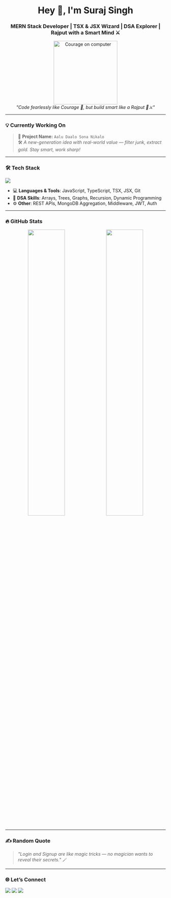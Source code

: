 
<h1 align="center">Hey 👋, I'm Suraj Singh</h1>
<h3 align="center">MERN Stack Developer | TSX & JSX Wizard | DSA Explorer | Rajput with a Smart Mind ⚔️</h3>

<p align="center">
  <img src="https://raw.githubusercontent.com/YourUsername/YourUsername/main/courage.png" width="200" alt="Courage on computer"/>
  <br/>
  <em>"Code fearlessly like Courage 🐶, but build smart like a Rajput 🧠⚔️"</em>
</p>

---

### 💡 Currently Working On
> 🧠 **Project Name:** `Aalu Daalo Sona Nikalo`  
> 🛠️ *A new-generation idea with real-world value — filter junk, extract gold. Stay smart, work sharp!*

---

### 🛠️ Tech Stack
<p align="left">
  <img src="https://skillicons.dev/icons?i=react,redux,nodejs,express,mongodb,ts,javascript,html,css,tailwind,bootstrap,vscode,git,github" />
</p>

- 💻 **Languages & Tools**: JavaScript, TypeScript, TSX, JSX, Git
- 🧠 **DSA Skills**: Arrays, Trees, Graphs, Recursion, Dynamic Programming
- ⚙️ **Other**: REST APIs, MongoDB Aggregation, Middleware, JWT, Auth

---

### 🔥 GitHub Stats
<p align="center">
  <img width="48%" src="https://github-readme-stats.vercel.app/api?username=SurajSingh123&show_icons=true&theme=radical" />
  <img width="48%" src="https://github-readme-streak-stats.herokuapp.com/?user=SurajSingh123&theme=radical" />
</p>

---

### ✍️ Random Quote
> _"Login and Signup are like magic tricks — no magician wants to reveal their secrets."_ 🪄

---

### 🌐 Let’s Connect
<p align="left">
  <a href="https://www.linkedin.com/in/surajsingh123/"><img src="https://img.shields.io/badge/LinkedIn-blue?logo=linkedin" /></a>
  <a href="mailto:suraj.dev@domain.com"><img src="https://img.shields.io/badge/Email-red?logo=gmail" /></a>
  <a href="https://github.com/SurajSingh123"><img src="https://img.shields.io/badge/GitHub-black?logo=github" /></a>
</p>

<!--
**mns2017/mns2017** is a ✨ _special_ ✨ repository because its `README.md` (this file) appears on your GitHub profile.

Here are some ideas to get you started:

- 🔭 I’m currently working on ...
- 🌱 I’m currently learning ...
- 👯 I’m looking to collaborate on ...
- 🤔 I’m looking for help with ...
- 💬 Ask me about ...
- 📫 How to reach me: ...
- 😄 Pronouns: ...
- ⚡ Fun fact: ...
-->
